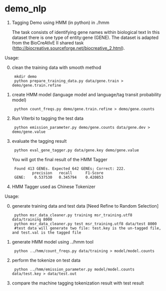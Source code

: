 demo_nlp
========

1. Tagging Demo using HMM (in python) in ./hmm 

	The task consists of identifying gene names within biological text
	In this dataset there is one type of entity:gene (GENE). The dataset is adapted from the BioCreAtIvE II shared task (http://biocreative.sourceforge.net/biocreative_2.html).

Usage:

0. clean the training data with smooth method	

		mkdir demo
		python prepare_training_data.py data/gene.train > demo/gene.train.refine

1. create HMM model (language model and language/tag transit probability model)

		python count_freqs.py demo/gene.train.refine > demo/gene.counts

2. Run Viterbi to tagging the test data

		python emission_parameter.py demo/gene.counts data/gene.dev > demo/gene.value

3. evaluate the tagging result
	
		python eval_gene_tagger.py data/gene.key demo/gene.value
		
	You will got the final result of the HMM Tagger
	
		Found 413 GENEs. Expected 642 GENEs; Correct: 222.
			 	precision 	recall 		F1-Score
		GENE:	 0.537530	0.345794	0.420853

2. HMM Tagger used as Chinese Tokenizer

Usage:

0. generate training data and test data [Need Refine to Random Selection]

		python msr_data_cleaner.py training msr_training.utf8 data/training 8000
		python msr_data_cleaner.py test msr_training.utf8 data/test 8000
		#test data will generate two file: test.key is the un-tagged file, and test.val is the tagged file

1. generate HMM model using ../hmm tool

		python ../hmm/count_freqs.py data/training > model/model.counts

2. perform the tokenize on test data

		python ../hmm/emission_parameter.py model/model.counts data/test.key > data/test.out

3. compare the machine tagging tokenization result with test result
